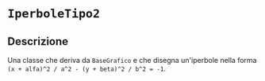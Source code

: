 # `IperboleTipo2`

## Descrizione

Una classe che deriva da `BaseGrafico` e che disegna un'iperbole nella forma
`(x + alfa)^2 / a^2 - (y + beta)^2 / b^2 = -1`.
